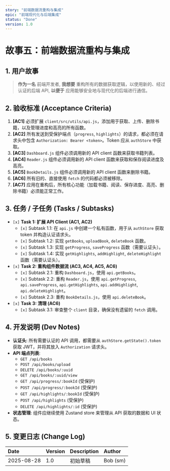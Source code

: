 ```yaml
---
story: "前端数据流重构与集成"
epic: "前端现代化与后端集成"
status: "Done"
version: 1.0
---
```


# 故事五：前端数据流重构与集成

## 1. 用户故事

> **作为一名** 前端开发者,
> **我想要** 重构所有的数据获取逻辑，以使用新的、经过认证的后端 API,
> **以便于** 应用能够安全地与现代化的后端进行通信。

## 2. 验收标准 (Acceptance Criteria)

1.  **[AC1]** 必须扩展 `client/src/utils/api.js`，添加用于获取、上传、删除书籍，以及管理进度和高亮的所有函数。
2.  **[AC2]** 所有发送到受保护端点（`progress`, `highlights`）的请求，都必须在请求头中包含 `Authorization: Bearer <token>`。Token 应从 `authStore` 中获取。
3.  **[AC3]** `Dashboard.js` 组件必须调用新的 API client 函数来获取书籍列表。
4.  **[AC4]** `Reader.js` 组件必须调用新的 API client 函数来获取和保存阅读进度及高亮。
5.  **[AC5]** `BookDetails.js` 组件必须调用新的 API client 函数来删除书籍。
6.  **[AC6]** 所有旧的、直接使用 `fetch` 的代码都必须被移除。
7.  **[AC7]** 应用在重构后，所有核心功能（加载书籍、阅读、保存进度、高亮、删除书籍）必须能正常工作。

## 3. 任务 / 子任务 (Tasks / Subtasks)

- `[x]` **Task 1: 扩展 API Client (AC1, AC2)**
    - `[x]` Subtask 1.1: 在 `api.js` 中创建一个私有函数，用于从 `authStore` 获取 token 并构造认证请求头。
    - `[x]` Subtask 1.2: 实现 `getBooks`, `uploadBook`, `deleteBook` 函数。
    - `[x]` Subtask 1.3: 实现 `getProgress`, `saveProgress` 函数（需要认证头）。
    - `[x]` Subtask 1.4: 实现 `getHighlights`, `addHighlight`, `deleteHighlight` 函数（需要认证头）。
- `[x]` **Task 2: 重构组件数据流 (AC3, AC4, AC5, AC6)**
    - `[x]` Subtask 2.1: 重构 `Dashboard.js`，使用 `api.getBooks`。
    - `[x]` Subtask 2.2: 重构 `Reader.js`，使用 `api.getProgress`, `api.saveProgress`, `api.getHighlights`, `api.addHighlight`, `api.deleteHighlight`。
    - `[x]` Subtask 2.3: 重构 `BookDetails.js`，使用 `api.deleteBook`。
- `[x]` **Task 3: 清理 (AC6)**
    - `[x]` Subtask 3.1: 审查整个 `client` 目录，确保没有遗留的 `fetch` 调用。

## 4. 开发说明 (Dev Notes)

*   **认证头**: 所有需要认证的 API 调用，都需要从 `authStore.getState().token` 获取 JWT，并将其放入 `Authorization` 请求头。
*   **API 端点列表**:
    *   `GET /api/books`
    *   `POST /api/books/upload`
    *   `DELETE /api/books/:uuid`
    *   `GET /api/books/:uuid/view`
    *   `GET /api/progress/:bookId` (受保护)
    *   `POST /api/progress/:bookId` (受保护)
    *   `GET /api/highlights/:bookId` (受保护)
    *   `POST /api/highlights` (受保护)
    *   `DELETE /api/highlights/:id` (受保护)
*   **状态管理**: 组件应继续使用 Zustand store 来管理从 API 获取的数据和 UI 状态。

## 5. 变更日志 (Change Log)

| Date | Version | Description | Author |
| :--- | :--- | :--- | :--- |
| 2025-08-28 | 1.0 | 初始草稿 | Bob (sm) |
